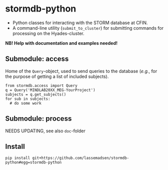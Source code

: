 stormdb-python
==============

* Python classes for interacting with the STORM database at CFIN.
* A command-line utility (`submit_to_cluster`) for submitting commands for processing on the Hyades-cluster.

__NB! Help with documentation and examples needed!__

Submodule: access
-----------------

Home of the `Query`-object, used to send queries to the database (_e.g._, for the purpose of getting a list of included subjects).

```
from stormdb.access import Query
q = Query('MINDLAB20XX_MEG-YourProject')
subjects = q.get_subjects()
for sub in subjects:
  # do some work
```


Submodule: process
-----------------

NEEDS UPDATING, see also `doc`-folder

Install
-----------------
```
pip install git+https://github.com/lassemadsen/stormdb-python#egg=stormdb-python
```
